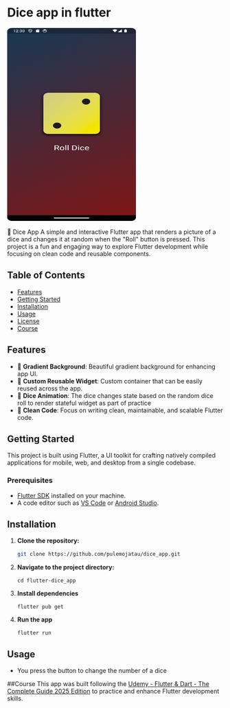 # Dice app in flutter 

<img src="https://github.com/pulemojatau/dice_app/blob/main/dice_app.png" alt="My Image" width="300" height="450"/>


🎲 Dice App
A simple and interactive Flutter app that renders a picture of a dice and changes it at random when the "Roll" button is pressed. This project is a fun and engaging way to explore Flutter development while focusing on clean code and reusable components. 




## Table of Contents
- [Features](#features)
- [Getting Started](#getting-started)
- [Installation](#installation)
- [Usage](#usage)
- [License](#license)
- [Course](#**Course)

## Features
- 🌈 **Gradient Background**: Beautiful gradient background for enhancing app UI.
- 🔧 **Custom Reusable Widget**: Custom container that can be easily reused across the app.
- 🌈 **Dice Animation**:  The dice changes state based on the random dice roll to render stateful widget as part of practice
- 🧼 **Clean Code**: Focus on writing clean, maintainable, and scalable Flutter code.

## Getting Started
This project is built using Flutter, a UI toolkit for crafting natively compiled applications for mobile, web, and desktop from a single codebase.

### Prerequisites
- [Flutter SDK](https://flutter.dev/docs/get-started/install) installed on your machine.
- A code editor such as [VS Code](https://code.visualstudio.com/) or [Android Studio](https://developer.android.com/studio).

## Installation

1. **Clone the repository:**
   ```bash
   git clone https://github.com/pulemojatau/dice_app.git

2. **Navigate to the project directory:**
   ```
   cd flutter-dice_app
   
3. **Install dependencies**
   ```
   flutter pub get
   
4. **Run the app**
   ```
   flutter run

## Usage
- You press the button to change the number of a dice 

##Course
This app was built following the [Udemy - Flutter & Dart - The Complete Guide 2025 Edition](https://www.udemy.com/course/learn-flutter-dart-to-build-ios-android-apps/) to practice and enhance Flutter development skills.

